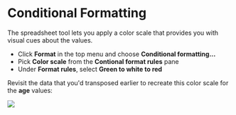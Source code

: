 # Conditional Formatting
The spreadsheet tool lets you apply a color scale that provides you with visual cues about the values.

- Click __Format__ in the top menu and choose __Conditional formatting...__
- Pick __Color scale__ from the __Contional format rules__ pane
- Under __Format rules__, select __Green to white to red__

Revisit the data that you'd transposed earlier to recreate this color scale for the __age__ values:

![](https://i.imgur.com/i6pwQ46.png)
